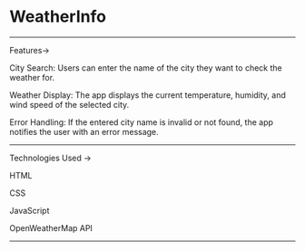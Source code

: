 # WeatherInfo
--------------------------------------------------------------------------------------------------
Features->

City Search: Users can enter the name of the city they want to check the weather for.

Weather Display: The app displays the current temperature, humidity, and wind speed of the selected city.

Error Handling: If the entered city name is invalid or not found, the app notifies the user with an error message.

------------------------------------------------------------------------------------------------
Technologies Used ->

HTML

CSS

JavaScript

OpenWeatherMap API

--------------------------------------------------------------------------------------------------
